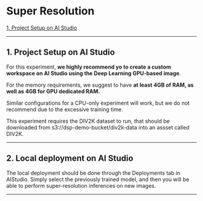 # Super Resolution
<!-- ![alt](../../../images/BERT_QA_image.png) -->
<!-- colocar uma imagem aqui -->

 [1. Project Setup on AI Studio](#1-project-setup-on-ai-studio)

 ---

 ## 1. Project Setup on AI Studio

 For this experiment, **we highly recommend yo to create a custom workspace on AI Studio using the Deep Learning GPU-based image**. 
 
 For the memory requirements, we suggest to have **at least 4GB of RAM, as well as 4GB for GPU dedicated RAM.**

 Similar configurations for a CPU-only experiment will work, but we do not recommend due to the excessive training time.

This experiment requires the DIV2K dataset to run, that should be downloaded from s3://dsp-demo-bucket/div2k-data into an assset called DIV2K.

---

 ## 2. Local deployment on AI Studio

The local deployment should be done through the Deployments tab in AIStudio. Simply select the previously trained model, and then you will be able to perform super-resolution inferences on new images.

 ---